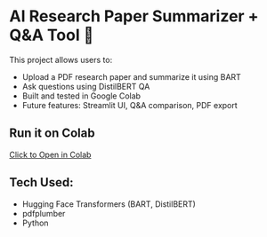 # AI Research Paper Summarizer + Q&A Tool 📄

This project allows users to:
- Upload a PDF research paper and summarize it using BART
- Ask questions using DistilBERT QA
- Built and tested in Google Colab
- Future features: Streamlit UI, Q&A comparison, PDF export

## Run it on Colab
[Click to Open in Colab](https://colab.research.google.com/drive/1_eB6ZiFqGv8vx-Y58k7YawPI7L9MEYQc)

## Tech Used:
- Hugging Face Transformers (BART, DistilBERT)
- pdfplumber
- Python
